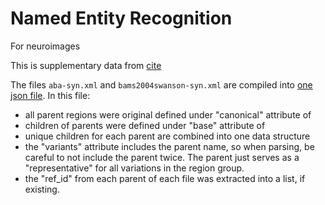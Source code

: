 # Named Entity Recognition

For neuroimages

This is supplementary data from [cite](http://bioinformatics.oxfordjournals.org/content/31/10/1640.full)

The files `aba-syn.xml` and `bams2004swanson-syn.xml` are compiled into [one json file](brain_regions.json). In this file:

  - all parent regions were original defined under "canonical" attribute of <token>
  - children of parents were defined under "base" attribute of <variant>
  - unique children for each parent are combined into one data structure
  - the "variants" attribute includes the parent name, so when parsing, be careful to not include the parent twice. The parent just serves as a "representative" for all variations in the region group.
  - the "ref_id" from each parent of each file was extracted into a list, if existing.
